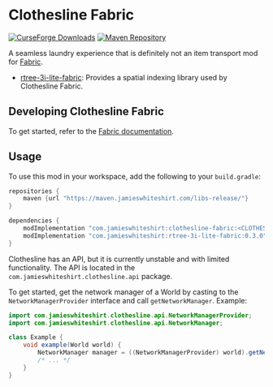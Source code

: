 # Clothesline Fabric
[![CurseForge Downloads](http://cf.way2muchnoise.eu/clothesline-fabric.svg)](https://www.curseforge.com/minecraft/mc-mods/clothesline-fabric)
[![Maven Repository](https://img.shields.io/maven-metadata/v/https/maven.jamieswhiteshirt.com/libs-release/com/jamieswhiteshirt/clothesline-fabric/maven-metadata.xml.svg)](https://maven.jamieswhiteshirt.com/libs-release/com/jamieswhiteshirt/clothesline-fabric/)

A seamless laundry experience that is definitely not an item transport mod for [Fabric](https://fabricmc.net/).

- [rtree-3i-lite-fabric](https://github.com/JamiesWhiteShirt/rtree-3i-lite-fabric): Provides a spatial indexing library used by Clothesline Fabric.

## Developing Clothesline Fabric

To get started, refer to the [Fabric documentation](https://fabricmc.net/wiki/setup).

## Usage

To use this mod in your workspace, add the following to your `build.gradle`:

```groovy
repositories {
    maven {url "https://maven.jamieswhiteshirt.com/libs-release/"}
}

dependencies {
    modImplementation "com.jamieswhiteshirt:clothesline-fabric:<CLOTHESLINE_FABRIC_VERSION>"
    modImplementation "com.jamieswhiteshirt:rtree-3i-lite-fabric:0.3.0"
}
```

Clothesline has an API, but it is currently unstable and with limited functionality.
The API is located in the `com.jamieswhiteshirt.clothesline.api` package.

To get started, get the network manager of a World by casting to the `NetworkManagerProvider` interface and call `getNetworkManager`.
Example:

```java
import com.jamieswhiteshirt.clothesline.api.NetworkManagerProvider;
import com.jamieswhiteshirt.clothesline.api.NetworkManager;

class Example {
    void example(World world) {
        NetworkManager manager = ((NetworkManagerProvider) world).getNetworkManager();
        /* ... */
    }
}
```
